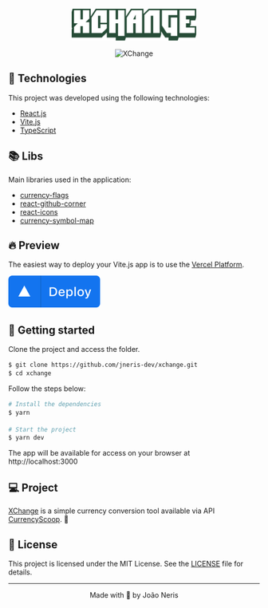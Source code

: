 <p align="center">
  <img alt="XChange" src=".github/logo.svg" width="250px">
</p>

<p align="center">
    <img alt="XChange" title="XChange" src=".github/cover.svg" />
</p>

## 🧪 Technologies

This project was developed using the following technologies:

- [React.js](https://reactjs.org)
- [Vite.js](https://vitejs.dev/)
- [TypeScript](https://www.typescriptlang.org/)

## 📚 Libs

Main libraries used in the application:

- [currency-flags](https://www.npmjs.com/package/currency-flags)
- [react-github-corner](https://github.com/skratchdot/react-github-corner)
- [react-icons](https://react-icons.github.io/react-icons/)
- [currency-symbol-map](https://www.npmjs.com/package/currency-symbol-map)

## 🔥 Preview

The easiest way to deploy your Vite.js app is to use the [Vercel Platform](https://vercel.com/new?utm_medium=default-template&filter=next.js&utm_source=create-next-app&utm_campaign=create-next-app-readme).

[<img alt="XChange" title="XChange" src=".github/deploy.svg" />](https://xchange-vite.vercel.app/)

## 🚀 Getting started

Clone the project and access the folder.

```bash
$ git clone https://github.com/jneris-dev/xchange.git
$ cd xchange
```

Follow the steps below:
```bash
# Install the dependencies
$ yarn

# Start the project
$ yarn dev
```
The app will be available for access on your browser at http://localhost:3000

## 💻 Project

[XChange](https://xchange-vite.vercel.app/) is a simple currency conversion tool available via API [CurrencyScoop](https://rapidapi.com/citeamaccount/api/currencyscoop/). 💱

## 📝 License

This project is licensed under the MIT License. See the [LICENSE](LICENSE) file for details.


---

<p align="center">Made with 🖤 by João Neris</p>
